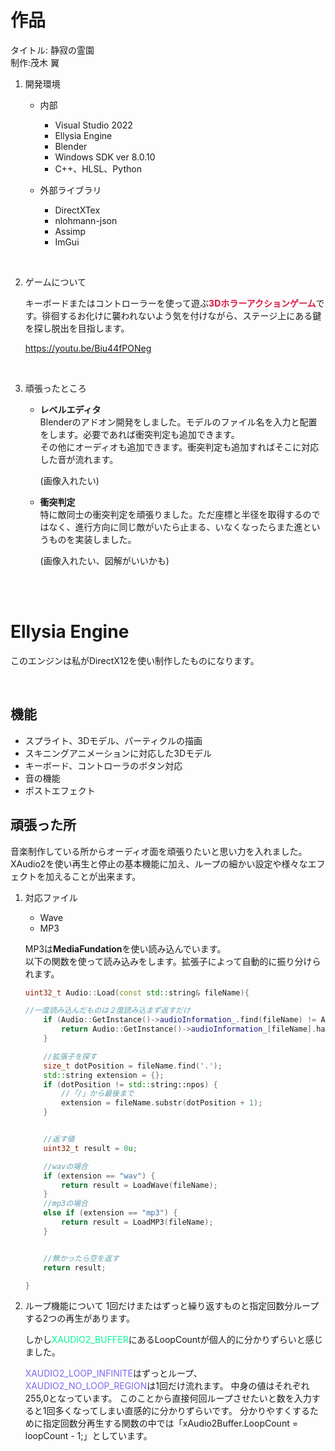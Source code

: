 # 作品

タイトル: 静寂の霊園  
制作:茂木 翼  

1. 開発環境
    * 内部
        * Visual Studio 2022
        * Ellysia Engine
        * Blender
        * Windows SDK ver 8.0.10
        * C++、HLSL、Python    
      
    * 外部ライブラリ
        * DirectXTex
        * nlohmann-json
        * Assimp
        * ImGui

<br>

2. ゲームについて

    キーボードまたはコントローラーを使って遊ぶ<span style="color: #dc143c; ">**3Dホラーアクションゲーム**</span>です。徘徊するお化けに襲われないよう気を付けながら、ステージ上にある鍵を探し脱出を目指します。

    
    https://youtu.be/Biu44fPONeg

    <br>


3. 頑張ったところ
    * **レベルエディタ**  
        Blenderのアドオン開発をしました。モデルのファイル名を入力と配置をします。必要であれば衝突判定も追加できます。  
        その他にオーディオも追加できます。衝突判定も追加すればそこに対応した音が流れます。

        (画像入れたい)


    * **衝突判定**  
        特に敵同士の衝突判定を頑張りました。ただ座標と半径を取得するのではなく、進行方向に同じ敵がいたら止まる、いなくなったらまた進というものを実装しました。

        (画像入れたい、図解がいいかも)



<br>
<br>

# Ellysia Engine

このエンジンは私がDirectX12を使い制作したものになります。

<br>

## 機能

* スプライト、3Dモデル、パーティクルの描画  
* スキニングアニメーションに対応した3Dモデル
* キーボード、コントローラのボタン対応  
* 音の機能
* ポストエフェクト



## 頑張った所

音楽制作している所からオーディオ面を頑張りたいと思い力を入れました。  
XAudio2を使い再生と停止の基本機能に加え、ループの細かい設定や様々なエフェクトを加えることが出来ます。



1. 対応ファイル
    * Wave
    * MP3

    MP3は**MediaFundation**を使い読み込んでいます。  
    以下の関数を使って読み込みをします。拡張子によって自動的に振り分けられます。
    

    ```c++
    uint32_t Audio::Load(const std::string& fileName){

	//一度読み込んだものは２度読み込まず返すだけ
    	if (Audio::GetInstance()->audioInformation_.find(fileName) != Audio::GetInstance()->audioInformation_.end()) {  
    		return Audio::GetInstance()->audioInformation_[fileName].handle;
    	}

    	//拡張子を探す
    	size_t dotPosition = fileName.find('.');
    	std::string extension = {};
    	if (dotPosition != std::string::npos) {
    		//「/」から最後まで
    		extension = fileName.substr(dotPosition + 1);
    	}


    	//返す値
    	uint32_t result = 0u;

    	//wavの場合
    	if (extension == "wav") {
    		return result = LoadWave(fileName);
    	}
    	//mp3の場合
    	else if (extension == "mp3") {
    		return result = LoadMP3(fileName);
    	}


    	//無かったら空を返す
    	return result;

    }

    ```



2. ループ機能について
    1回だけまたはずっと繰り返すものと指定回数分ループする2つの再生があります。  
    
    しかし<span style="color: #00fa9a; ">XAUDIO2_BUFFER</span>にあるLoopCountが個人的に分かりずらいと感じました。
    
    <span style="color: #7b68ee; ">XAUDIO2_LOOP_INFINITE</span>はずっとループ、
    <span style="color: #7b68ee; ">XAUDIO2_NO_LOOP_REGION</span>は1回だけ流れます。
    中身の値はそれぞれ255,0となっています。
    このことから直接何回ループさせたいと数を入力すると1回多くなってしまい直感的に分かりずらいです。
    分かりやすくするために指定回数分再生する関数の中では「xAudio2Buffer.LoopCount = loopCount - 1;」としています。




<br>